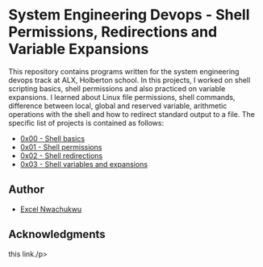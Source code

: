<h1>System Engineering Devops - Shell Permissions, Redirections and Variable Expansions</h1>
</break>

<p>This repository contains programs written for the system engineering devops track at ALX, Holberton school. In this projects, I worked on shell scripting basics, shell permissions and also practiced on variable expansions. I learned about Linux file permissions, shell commands, difference between local, global and reserved variable, arithmetic operations with the shell and how to redirect standard output to a file. The specific list of projects is contained as follows:</p>
</break>

<ul>
  <li><a href="https://github.com/trillionclues/alx-system_engineering-devops/tree/main/0x00-shell_basics">0x00 - Shell basics</a></li>
  <li><a href="https://github.com/trillionclues/alx-system_engineering-devops/tree/main/0x01-shell_permissions">0x01 - Shell permissions</a></li>
  <li><a href="https://github.com/trillionclues/alx-system_engineering-devops/tree/main/0x02-shell_redirections">0x02 - Shell redirections</a></li>
  <li><a href="https://github.com/trillionclues/alx-system_engineering-devops/tree/main/0x03-shell_variables_expansions">0x03 - Shell variables and expansions</a></li>
</ul>
</break>

<h2>Author</h2>
<ul>
  <li><a href="github.com/trillionclues">Excel Nwachukwu</a></li>
</ul>
</break>

<h2>Acknowledgments</h2>
<p><All the projects contained in this repository was completed as part of the curriculum for ALX, Holberton School, Cohot 5, 2022. ALX, Holberton School is a campus-based full-stack software engineering program that prepares students for careers in the tech industry using project-based peer learning. For more information, visit <a href="https://www.holbertonschool.com/">this link.</a>/p>
